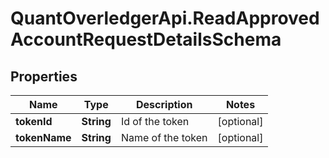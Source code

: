 # QuantOverledgerApi.ReadApprovedAccountRequestDetailsSchema

## Properties

Name | Type | Description | Notes
------------ | ------------- | ------------- | -------------
**tokenId** | **String** | Id of the token | [optional] 
**tokenName** | **String** | Name of the token | [optional] 


